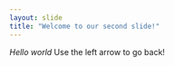 ```yaml
---
layout: slide
title: "Welcome to our second slide!"
---
```

*Hello world*
Use the left arrow to go back!
